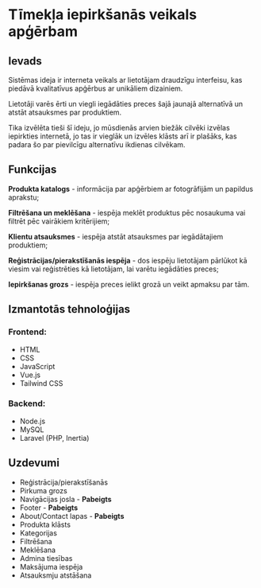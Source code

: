 # Tīmekļa iepirkšanās veikals apģērbam

## Ievads 

Sistēmas ideja ir interneta veikals ar lietotājam draudzīgu interfeisu, kas piedāvā kvalitatīvus apģērbus ar unikāliem dizainiem.

Lietotāji varēs ērti un viegli iegādāties preces šajā jaunajā alternatīvā un atstāt atsauksmes par produktiem.

Tika izvēlēta tieši šī ideju, jo mūsdienās arvien biežāk cilvēki izvēlas iepirkties internetā, jo tas ir vieglāk un izvēles klāsts arī ir plašāks, kas padara šo par pievilcīgu alternatīvu ikdienas cilvēkam.

## Funkcijas
**Produkta katalogs** - informācija par apģērbiem ar fotogrāfijām un papildus aprakstu;

**Filtrēšana un meklēšana** - iespēja meklēt produktus pēc nosaukuma vai filtrēt pēc vairākiem kritērijiem;

**Klientu atsauksmes** - iespēja atstāt atsauksmes par iegādātajiem produktiem;

**Reģistrācijas/pierakstīšanās iespēja** - dos iespēju lietotājam pārlūkot kā viesim vai reģistrēties kā lietotājam, lai varētu iegādāties preces;

**Iepirkšanas grozs** - iespēja preces ielikt grozā un veikt apmaksu par tām.


## Izmantotās tehnoloģijas

### Frontend:
- HTML
- CSS
- JavaScript 
- Vue.js 
- Tailwind CSS 

### Backend:
- Node.js 
- MySQL
- Laravel (PHP, Inertia)

## Uzdevumi

- Reģistrācija/pierakstīšanās
- Pirkuma grozs
- Navigācijas josla - **Pabeigts**
- Footer - **Pabeigts**
- About/Contact lapas - **Pabeigts**
- Produkta klāsts 
- Kategorijas
- Filtrēšana
- Meklēšana
- Admina tiesības
- Maksājuma iespēja
- Atsauksmju atstāšana
